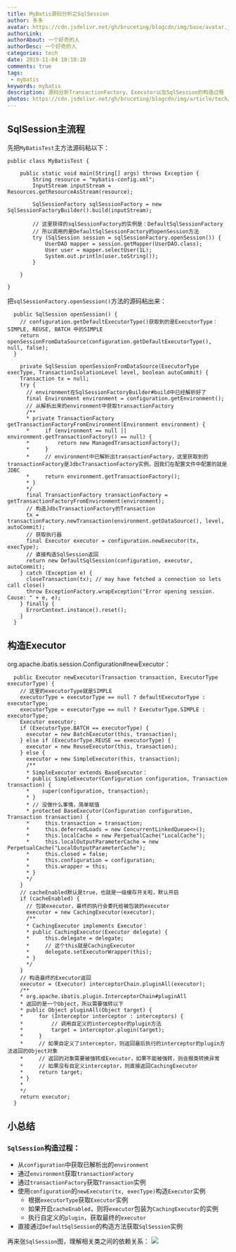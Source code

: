 ```yaml
---
title: MyBatis源码分析之SqlSession
author: 多多
avatar: https://cdn.jsdelivr.net/gh/bruceting/blogcdn/img/base/avatar.jpg
authorLink:
authorAbout: 一个好奇的人
authorDesc: 一个好奇的人
categories: tech
date: 2019-11-04 10:10:10
comments: true
tags:
 - mybatis
keywords: mybatis
description: 源码分析TransactionFactory、Executor以及SqlSession的构造过程
photos: https://cdn.jsdelivr.net/gh/bruceting/blogcdn/img/article/tech/mybatis/sqlsession.jpeg
---
```


## SqlSession主流程
先把```MyBatisTest```主方法源码粘以下：

```MyBatisTest
public class MyBatisTest {

    public static void main(String[] args) throws Exception {
        String resource = "mybatis-config.xml";
        InputStream inputStream = Resources.getResourceAsStream(resource);

        SqlSessionFactory sqlSessionFactory = new SqlSessionFactoryBuilder().build(inputStream);
        
        // 这里获得的sqlSessionFactory的实例是：DefaultSqlSessionFactory
        // 所以调用的是DefaultSqlSessionFactory的openSession方法
        try (SqlSession session = sqlSessionFactory.openSession()) {
            UserDAO mapper = session.getMapper(UserDAO.class);
            User user = mapper.selectUser(1L);
            System.out.println(user.toString());
        }

    }

}
```

把```sqlSessionFactory.openSession()```方法的源码粘出来：

```sqlSessionFactory.openSession()
  public SqlSession openSession() {
    // configuration.getDefaultExecutorType()获取到的是ExecutorType：SIMPLE, REUSE, BATCH 中的SIMPLE
    return openSessionFromDataSource(configuration.getDefaultExecutorType(), null, false);
  }
  
    private SqlSession openSessionFromDataSource(ExecutorType execType, TransactionIsolationLevel level, boolean autoCommit) {
    Transaction tx = null;
    try {
      // environment在SqlSessionFactoryBuilder#build中已经解析好了
      final Environment environment = configuration.getEnvironment();
      // 从解析出来的environment中获取transactionFactory
      /**
      * private TransactionFactory getTransactionFactoryFromEnvironment(Environment environment) {
      *     if (environment == null || environment.getTransactionFactory() == null) {
      *         return new ManagedTransactionFactory();
      *     }
      *     // environment中已解析出transactionFactory，这里获取到的transactionFactory是JdbcTransactionFactory实例，因我们在配置文件中配置的就是JDBC
      *     return environment.getTransactionFactory();
      * }
      */
      final TransactionFactory transactionFactory = getTransactionFactoryFromEnvironment(environment);
      // 构造JdbcTransactionFactory的Transaction
      tx = transactionFactory.newTransaction(environment.getDataSource(), level, autoCommit);
      // 获取执行器
      final Executor executor = configuration.newExecutor(tx, execType);
      // 直接构造SqlSession返回
      return new DefaultSqlSession(configuration, executor, autoCommit);
    } catch (Exception e) {
      closeTransaction(tx); // may have fetched a connection so lets call close()
      throw ExceptionFactory.wrapException("Error opening session.  Cause: " + e, e);
    } finally {
      ErrorContext.instance().reset();
    }
  }
```

## 构造Executor
org.apache.ibatis.session.Configuration#newExecutor：

```newExecutor(...)
  public Executor newExecutor(Transaction transaction, ExecutorType executorType) {
    // 这里的executorType就是SIMPLE
    executorType = executorType == null ? defaultExecutorType : executorType;
    executorType = executorType == null ? ExecutorType.SIMPLE : executorType;
    Executor executor;
    if (ExecutorType.BATCH == executorType) {
      executor = new BatchExecutor(this, transaction);
    } else if (ExecutorType.REUSE == executorType) {
      executor = new ReuseExecutor(this, transaction);
    } else {
      executor = new SimpleExecutor(this, transaction);
      /**
      * SimpleExecutor extends BaseExecutor：
      * public SimpleExecutor(Configuration configuration, Transaction transaction) {
      *    super(configuration, transaction);
      * }
      * // 没做什么事情，简单赋值
      * protected BaseExecutor(Configuration configuration, Transaction transaction) {
      *     this.transaction = transaction;
      *     this.deferredLoads = new ConcurrentLinkedQueue<>();
      *     this.localCache = new PerpetualCache("LocalCache");
      *     this.localOutputParameterCache = new PerpetualCache("LocalOutputParameterCache");
      *     this.closed = false;
      *     this.configuration = configuration;
      *     this.wrapper = this;
      * }
      */
    }
    // cacheEnabled默认是true，也就是一级缓存开关啦，默认开启
    if (cacheEnabled) {
      // 包装executor，最终的执行会委托给被包装的executor
      executor = new CachingExecutor(executor);
      /**
      * CachingExecutor implements Executor：
      * public CachingExecutor(Executor delegate) {
      *     this.delegate = delegate;
      *     // 这个this就是CachingExecutor
      *     delegate.setExecutorWrapper(this);
      * }
      */
    }
    // 构造最终的Executor返回
    executor = (Executor) interceptorChain.pluginAll(executor);
    /**
    * org.apache.ibatis.plugin.InterceptorChain#pluginAll
    * 返回的是一个Object，所以需要强转以下
    * public Object pluginAll(Object target) {
    *     for (Interceptor interceptor : interceptors) {
    *         // 调用自定义的interceptor的plugin方法
    *         target = interceptor.plugin(target);
    *     }
    *     // 如果自定义了interceptor，则返回最后执行的interceptor的plugin方法返回的Object对象
    *     // 返回的对象需要被强转成Executor，如果不能被强转，则会报类转换异常
    *     // 如果没有自定义interceptor，则直接返回CachingExecutor
    *     return target;
    * }
    *
    */
    return executor;
  }
```

## 小总结
### ```SqlSession```构造过程：

* 从```configuration```中获取已解析出的```environment```
* 通过```environment```获取```transactionFactory```
* 通过```transactionFactory```获取```Transaction```实例
* 使用```configuration```的```newExecutor(tx, execType)```构造```Executor```实例
  * 根据```executorType```获取```Executor```实例
  * 如果开启```cacheEnabled```，则将```executor```包装为```CachingExecutor```的实例
  * 执行自定义的```plugin```，获取最终的```executor```
* 直接通过```DefaultSqlSession```的构造方法获取```SqlSession```实例

再来张```SqlSession```图，理解相关类之间的依赖关系：
![](https://cdn.jsdelivr.net/gh/bruceting/blogcdn/img/article/tech/mybatis/sqlsession1.jpg)







